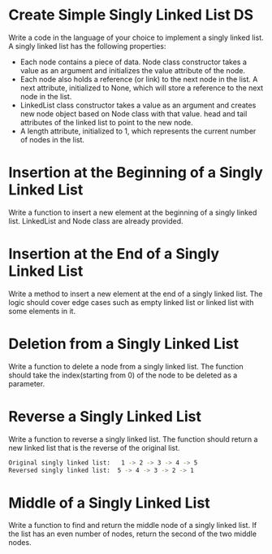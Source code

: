 # Create Simple Singly Linked List DS

Write a code in the language of your choice to implement a singly linked list. A singly linked list has the following properties:
* Each node contains a piece of data. Node class constructor  takes a value as an argument and initializes the value attribute of the node.
* Each node also holds a reference (or link) to the next node in the list. A  next attribute, initialized to None, which will store a reference to the next node in the list.
* LinkedList class constructor takes a value as an argument and creates new node object based on Node class with that value.
head and tail attributes of the linked list to point to the new node.
* A length attribute, initialized to 1, which represents the current number of nodes in the list.

# Insertion at the Beginning of a Singly Linked List

Write a function to insert a new element at the beginning of a singly linked list. LinkedList and Node class are already provided.

# Insertion at the End of a Singly Linked List

Write a method to insert a new element at the end of a singly linked list. The logic should cover edge cases such as empty linked list or linked list with some elements in it.

# Deletion from a Singly Linked List

Write a function to delete a node from a singly linked list. The function should take the index(starting from 0) of the node to be deleted as a parameter.

# Reverse a Singly Linked List

Write a function to reverse a singly linked list. The function should return a new linked list that is the reverse of the original list.

```sh
Original singly linked list:   1 -> 2 -> 3 -> 4 -> 5
Reversed singly linked list:  5 -> 4 -> 3 -> 2 -> 1
```

# Middle of a Singly Linked List

Write a function to find and return the middle node of a singly linked list. If the list has an even number of nodes, return the second of the two middle nodes.